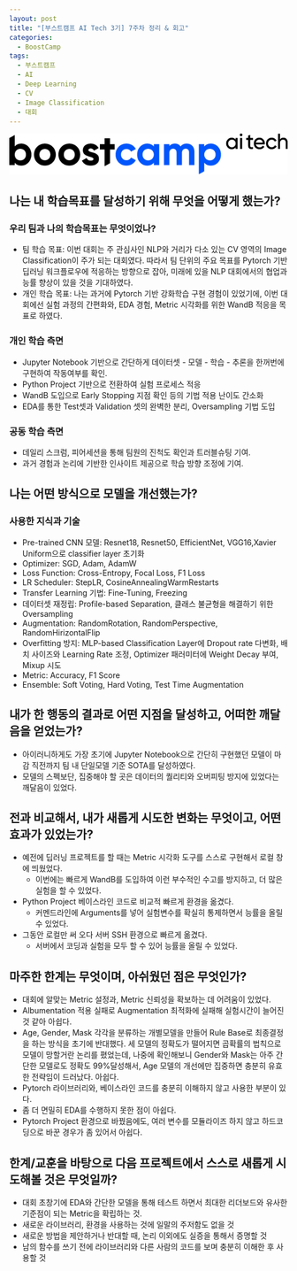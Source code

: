 ```yaml
---
layout: post
title: "[부스트캠프 AI Tech 3기] 7주차 정리 & 회고"
categories:
  - BoostCamp
tags:
  - 부스트캠프
  - AI
  - Deep Learning
  - CV
  - Image Classification
  - 대회
---
```

![Untitled](/assets/img/AITech로고.png)

## 나는 내 학습목표를 달성하기 위해 무엇을 어떻게 했는가?

### 우리 팀과 나의 학습목표는 무엇이었나?

- 팀 학습 목표: 이번 대회는 주 관심사인 NLP와 거리가 다소 있는 CV 영역의 Image Classification이 주가 되는 대회였다. 따라서 팀 단위의 주요 목표를 Pytorch 기반 딥러닝 워크플로우에 적응하는 방향으로 잡아, 미래에 있을 NLP 대회에서의 협업과 능률 향상이 있을 것을 기대하였다.
- 개인 학습 목표: 나는 과거에 Pytorch 기반 강화학습 구현 경험이 있었기에, 이번 대회에선 실험 과정의 간편화와, EDA 경험, Metric 시각화를 위한 WandB 적응을 목표로 하였다.

### 개인 학습 측면

- Jupyter Notebook 기반으로 간단하게 데이터셋 - 모델 - 학습 - 추론을 한꺼번에 구현하여 작동여부를 확인.
- Python Project 기반으로 전환하여 실험 프로세스 적응
- WandB 도입으로 Early Stopping 지점 확인 등의 기법 적용 난이도 간소화
- EDA를 통한 Test셋과 Validation 셋의 완벽한 분리, Oversampling 기법 도입

### 공동 학습 측면

- 데일리 스크럼, 피어세션을 통해 팀원의 진척도 확인과 트러블슈팅 기여.
- 과거 경험과 논리에 기반한 인사이트 제공으로 학습 방향 조정에 기여.

## 나는 어떤 방식으로 모델을 개선했는가?

### 사용한 지식과 기술

- Pre-trained CNN 모델: Resnet18, Resnet50, EfficientNet, VGG16,Xavier Uniform으로 classifier layer 초기화
- Optimizer: SGD, Adam, AdamW
- Loss Function: Cross-Entropy, Focal Loss, F1 Loss
- LR Scheduler: StepLR, CosineAnnealingWarmRestarts
- Transfer Learning 기법: Fine-Tuning, Freezing
- 데이터셋 재정립: Profile-based Separation, 클래스 불균형을 해결하기 위한 Oversampling
- Augmentation: RandomRotation, RandomPerspective, RandomHirizontalFlip
- Overfitting 방지: MLP-based Classification Layer에 Dropout rate 다변화, 배치 사이즈와 Learning Rate 조정, Optimizer 패러미터에 Weight Decay 부여, Mixup 시도
- Metric: Accuracy, F1 Score
- Ensemble: Soft Voting, Hard Voting, Test Time Augmentation

## 내가 한 행동의 결과로 어떤 지점을 달성하고, 어떠한 깨달음을 얻었는가?

- 아이러니하게도 가장 초기에 Jupyter Notebook으로 간단히 구현했던 모델이 마감 직전까지 팀 내 단일모델 기준 SOTA를 달성하였다.
- 모델의 스펙보단, 집중해야 할 곳은 데이터의 퀄리티와 오버피팅 방지에 있었다는 깨달음이 있었다.

## 전과 비교해서, 내가 새롭게 시도한 변화는 무엇이고, 어떤 효과가 있었는가?

- 예전에 딥러닝 프로젝트를 할 때는 Metric 시각화 도구를 스스로 구현해서 로컬 창에 띄웠었다.
    - 이번에는 빠르게 WandB를 도입하여 이런 부수적인 수고를 방지하고, 더 많은 실험을 할 수 있었다.
- Python Project 베이스라인 코드로 비교적 빠르게 환경을 옮겼다.
    - 커멘드라인에 Arguments를 넣어 실험변수를 확실히 통제하면서 능률을 올릴 수 있었다.
- 그동안 로컬만 써 오다 서버 SSH 환경으로 빠르게 옮겼다.
    - 서버에서 코딩과 실험을 모두 할 수 있어 능률을 올릴 수 있었다.

## 마주한 한계는 무엇이며, 아쉬웠던 점은 무엇인가?

- 대회에 알맞는 Metric 설정과, Metric 신뢰성을 확보하는 데 어려움이 있었다.
- Albumentation 적용 실패로 Augmentation 최적화에 실패해 실험시간이 늘어진 것 같아 아쉽다.
- Age, Gender, Mask 각각을 분류하는 개별모델을 만들어 Rule Base로 최종결정을 하는 방식을 초기에 반대했다. 세 모델의 정확도가 떨어지면 곱확률의 법칙으로 모델이 망할거란 논리를 폈었는데, 나중에 확인해보니 Gender와 Mask는 아주 간단한 모델로도 정확도 99%달성해서, Age 모델의 개선에만 집중하면 충분히 유효한 전략임이 드러났다. 아쉽다.
- Pytorch 라이브러리와, 베이스라인 코드를 충분히 이해하지 않고 사용한 부분이 있다.
- 좀 더 면밀히 EDA를 수행하지 못한 점이 아쉽다.
- Pytorch Project 환경으로 바꿨음에도, 여러 변수를 모듈라이즈 하지 않고 하드코딩으로 바꾼 경우가 좀 있어서 아쉽다.

## 한계/교훈을 바탕으로 다음 프로젝트에서 스스로 새롭게 시도해볼 것은 무엇일까?

- 대회 초창기에 EDA와 간단한 모델을 통해 테스트 하면서 최대한 리더보드와 유사한 기준점이 되는 Metric을 확립하는 것.
- 새로운 라이브러리, 환경을 사용하는 것에 일말의 주저함도 없을 것
- 새로운 방법을 제안하거나 반대할 때, 논리 이외에도 실증을 통해서 증명할 것
- 남의 함수를 쓰기 전에 라이브러리와 다른 사람의 코드를 보며 충분히 이해한 후 사용할 것
